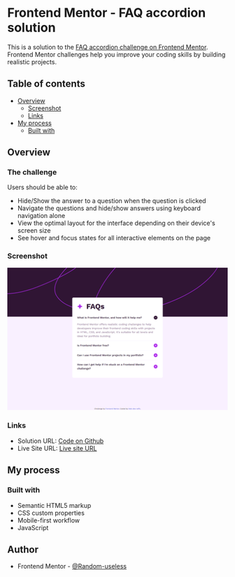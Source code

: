 # Frontend Mentor - FAQ accordion solution

This is a solution to the [FAQ accordion challenge on Frontend Mentor](https://www.frontendmentor.io/challenges/faq-accordion-wyfFdeBwBz). Frontend Mentor challenges help you improve your coding skills by building realistic projects.

## Table of contents

- [Overview](#overview)
  - [Screenshot](#screenshot)
  - [Links](#links)
- [My process](#my-process)
  - [Built with](#built-with)

## Overview

### The challenge

Users should be able to:

- Hide/Show the answer to a question when the question is clicked
- Navigate the questions and hide/show answers using keyboard navigation alone
- View the optimal layout for the interface depending on their device's screen size
- See hover and focus states for all interactive elements on the page

### Screenshot

![](https://github.com/Web-dev-rafik/faq-accordion/blob/main/screenshot.png)

### Links

- Solution URL: [Code on Github](https://github.com/Web-dev-rafik/faq-accordion)
- Live Site URL: [Live site URL](https://web-dev-rafik.github.io/faq-accordion/)

## My process

### Built with

- Semantic HTML5 markup
- CSS custom properties
- Mobile-first workflow
- JavaScript

## Author

- Frontend Mentor - [@Random-useless](https://www.frontendmentor.io/profile/Random-useless)
